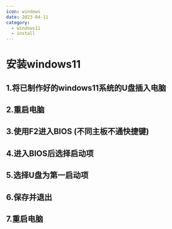 ```yaml
---
icon: windows
date: 2023-04-11
category: 
  - windows11
  - install
---
```

# 安装windows11
## 1.将已制作好的windows11系统的U盘插入电脑
## 2.重启电脑
## 3.使用F2进入BIOS (不同主板不通快捷键)
## 4.进入BIOS后选择启动项
## 5.选择U盘为第一启动项
## 6.保存并退出
## 7.重启电脑
<ArtPlayer src="https://pan.brinish.eu.org:6206/f/yXCL/windows.mp4" />
